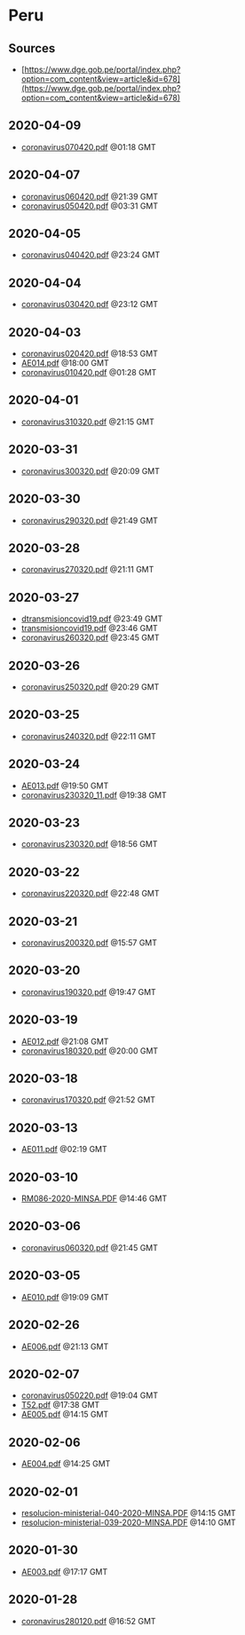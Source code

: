 # Peru

## Sources

* [https://www.dge.gob.pe/portal/index.php?option=com_content&view=article&id=678](https://www.dge.gob.pe/portal/index.php?option=com_content&view=article&id=678)


## 2020-04-09

* [coronavirus070420.pdf](559453dd92bb434089f3b5f1f003a02120c6fc30/file.pdf) @01:18 GMT

## 2020-04-07

* [coronavirus060420.pdf](78ba8a8293d5d2c169d15c2b13f22c359a5e1119/file.pdf) @21:39 GMT
* [coronavirus050420.pdf](31bb26089c76005d9ec47106168aa8304581b1e5/file.pdf) @03:31 GMT

## 2020-04-05

* [coronavirus040420.pdf](228705dab015968a87282c9185debbf5ef38137a/file.pdf) @23:24 GMT

## 2020-04-04

* [coronavirus030420.pdf](e8d427e21ab73c3dc7612d9145aa1ff868283abe/file.pdf) @23:12 GMT

## 2020-04-03

* [coronavirus020420.pdf](9193822aff16c501198671802c03f567b0169d45/file.pdf) @18:53 GMT
* [AE014.pdf](d6f9b5215a89a48376b846afca00c6d1ce1cb345/file.pdf) @18:00 GMT
* [coronavirus010420.pdf](7d4805a2bdd4df39e268f99c622bb4b357c71a71/file.pdf) @01:28 GMT

## 2020-04-01

* [coronavirus310320.pdf](4687793f39ef76a6d531e6f07f28c07a059f5a2f/file.pdf) @21:15 GMT

## 2020-03-31

* [coronavirus300320.pdf](97dc519d5ebda45228b6ecd208e45eded58264f4/file.pdf) @20:09 GMT

## 2020-03-30

* [coronavirus290320.pdf](9c5d5e44ab021cb2f677908ece342304b413eb13/file.pdf) @21:49 GMT

## 2020-03-28

* [coronavirus270320.pdf](df7871d05bc37e2f8bcfcfe01a1e25b795d84d73/file.pdf) @21:11 GMT

## 2020-03-27

* [dtransmisioncovid19.pdf](fffae8ceebbf6c306b54c098cc729734dc426f83/file.pdf) @23:49 GMT
* [transmisioncovid19.pdf](75ff82b726b82da04687554d763fd9fb9d2ad12f/file.pdf) @23:46 GMT
* [coronavirus260320.pdf](6e02c1f72d417fc92bd20d919114f9950ebcf99d/file.pdf) @23:45 GMT

## 2020-03-26

* [coronavirus250320.pdf](e53d2fef5600071064a4329d8db5aea7d148a1b1/file.pdf) @20:29 GMT

## 2020-03-25

* [coronavirus240320.pdf](9863a50e133f92a3e22503306a8b21c365936e37/file.pdf) @22:11 GMT

## 2020-03-24

* [AE013.pdf](c550ead879d3a9e3045d6811002797071e1581da/file.pdf) @19:50 GMT
* [coronavirus230320\_11.pdf](ee548850d472dc1dcaf16369e37710654d657810/file.pdf) @19:38 GMT

## 2020-03-23

* [coronavirus230320.pdf](7cdcbccf12df0b63bafa3dbc2e46d9c3b23364aa/file.pdf) @18:56 GMT

## 2020-03-22

* [coronavirus220320.pdf](6ad177c4c3c82cd09f5c0f4f01b846a9204e5687/file.pdf) @22:48 GMT

## 2020-03-21

* [coronavirus200320.pdf](ce7dc72c8e36f17913d762c90fc65867ef9e6c6f/file.pdf) @15:57 GMT

## 2020-03-20

* [coronavirus190320.pdf](165da4c5cae398b63ccc6a39e94867bdbc45627d/file.pdf) @19:47 GMT

## 2020-03-19

* [AE012.pdf](d599c2f07c9797f0ac0fce1c8816bd64316d9bbe/file.pdf) @21:08 GMT
* [coronavirus180320.pdf](98312d6a3f14405177e428954fbb8d798ccbdf06/file.pdf) @20:00 GMT

## 2020-03-18

* [coronavirus170320.pdf](ac79071b5b8bd5645eb1139952185c66c598f19b/file.pdf) @21:52 GMT

## 2020-03-13

* [AE011.pdf](515673cb337147bb8da858d6cb7f30cc6af05cad/file.pdf) @02:19 GMT

## 2020-03-10

* [RM086-2020-MINSA.PDF](36c087e63751288762054fd17e403e51a1e6fdf0/file.pdf) @14:46 GMT

## 2020-03-06

* [coronavirus060320.pdf](e198d424c45c5bf5e757061d2ecdfe6c8e27f552/file.pdf) @21:45 GMT

## 2020-03-05

* [AE010.pdf](838fd8b65823cb327f954ed5b7599943bc615a4d/file.pdf) @19:09 GMT

## 2020-02-26

* [AE006.pdf](fba9441dd023f735099f11ef7d402c6d1ff9aa2c/file.pdf) @21:13 GMT

## 2020-02-07

* [coronavirus050220.pdf](8d4a294be0160d76e3b30e10341ac3c228afea9f/file.pdf) @19:04 GMT
* [T52.pdf](1f4424089f2a8012d82864206e7d8dc9580df157/file.pdf) @17:38 GMT
* [AE005.pdf](8e19efe1b767df526633a93cb177cfa6dca08993/file.pdf) @14:15 GMT

## 2020-02-06

* [AE004.pdf](17fcd81d1a694b2e99a92880473554ff98f9589f/file.pdf) @14:25 GMT

## 2020-02-01

* [resolucion-ministerial-040-2020-MINSA.PDF](832500c763471802b2971b65aa27fa1adaa3c689/file.pdf) @14:15 GMT
* [resolucion-ministerial-039-2020-MINSA.PDF](97e944196b757e25ea6f784a0d8ca4d2c05940fd/file.pdf) @14:10 GMT

## 2020-01-30

* [AE003.pdf](b864a48e5456edd28cde9adf8b6f515d21f4f948/file.pdf) @17:17 GMT

## 2020-01-28

* [coronavirus280120.pdf](3cb8c325ea84a66fd30ac4a7158e58cc07ac32c7/file.pdf) @16:52 GMT
